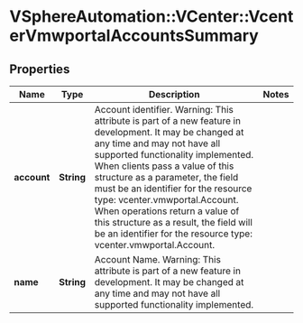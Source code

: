 # VSphereAutomation::VCenter::VcenterVmwportalAccountsSummary

## Properties
Name | Type | Description | Notes
------------ | ------------- | ------------- | -------------
**account** | **String** | Account identifier. Warning: This attribute is part of a new feature in development. It may be changed at any time and may not have all supported functionality implemented. When clients pass a value of this structure as a parameter, the field must be an identifier for the resource type: vcenter.vmwportal.Account. When operations return a value of this structure as a result, the field will be an identifier for the resource type: vcenter.vmwportal.Account. | 
**name** | **String** | Account Name. Warning: This attribute is part of a new feature in development. It may be changed at any time and may not have all supported functionality implemented. | 


